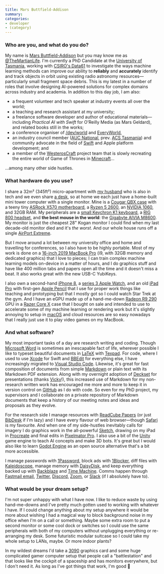 ```yaml
---
title: Mars Buttfield-Addison
summary:
categories:
- developer 
- (category)
---
```


### Who are you, and what do you do?

My name is [Mars Buttfield-Addison](https://themartianlife.com/ "Mars' website.") but you may know me as [@TheMartianLife](https://twitter.com/TheMartianLife "Mars' Twitter account."). I'm currently a PhD Candidate at the [University of Tasmania](https://www.utas.edu.au/ "The University of Tasmania."), working with [CSIRO's Data61](https://data61.csiro.au/ "A data science group at the CSIRO.") to investigate the ways machine learning methods can improve our ability to **reliably** and **accurately** identify and track objects in orbit using existing radio astronomy resources—particularly small fragment space debris. This is my latest in a number of roles that involve designing AI-powered solutions for complex domains across industry and academia. In addition to this day job, I am also:

* a frequent volunteer and tech speaker at industry events all over the world; 
* a teaching and research assistant at my university; 
* a freelance software developer and author of educational materials—including _Practical AI with Swift_ for O'Reilly Media (as Mars Geldard), and related books still in the works; 
* a conference organiser of [/dev/world](https://devworld.com.au/ "A macOS, iOS and Swift conference.") and [EveryWorld](https://everyworld.com.au/ "A conference about Apple technology."), 
* an industry council member ([AUC National](https://auc.edu.au/about/auc-executive/ "Details about the AUC executives."), prev. [ACS Tasmania](https://www.acs.org.au/branches/tasmania.html "The Tasmanian branch of the ACS.")) and community advocate in the field of [Swift][] and Apple platform development; and
* a member of the [WesterosCraft](https://westeroscraft.com/ "A project to recreate the Game of Thrones world im Minecraft.") project team that is slowly recreating the entire world of Game of Thrones in [Minecraft][]...

...among many other side hustles. 

### What hardware do you use?

I share a 32m² (345ft²) micro-apartment with [my husband](https://hey.paris/ "Paris' website.") who is also in tech and we even share [a desk][vibe-desk], so at home we each just have a home-built mini tower computer with a single monitor. Mine is a [Cougar QBX case][qbx] with a teeny tiny [ASRock X570 motherboard][x570], a [Ryzen 5 2600][ryzen-5-2600], an [NVIDIA 1060][geforce-gtx-1060], and 32GB RAM. My peripherals are a [small Keychron K1 keyboard][k1], a [RIG 800 headset][rig-800hd], and **the best mouse in the world**: the [Gigabyte AIVIA M8600][aivia-m8600]. My monitor is just the cheapest 28" Kogan monitor I could find when my last decade-old monitor died and it's *the worst*. And our whole house runs off a single [AirPort Extreme][airport-extreme].

But I move around a lot between my university office and home and travelling for conferences, so I also have to be highly portable. Most of my work is done on a [16-inch 2019 MacBook Pro][macbook-pro] (i9, with 32GB memory and dedicated graphics) that I love to pieces; I can train complex machine learning models on-device in a matter of hours, and I do graphics stuff and have like 400 million tabs and papers open all the time and it doesn't miss a beat. It also works great with the new USB-C YubiKeys.

I also own a second-hand [iPhone 8][iphone-8], a [series 3 Apple Watch][apple-watch-series-3], and an old [iPad Pro][ipad-pro] with first-gen [Apple Pencil][pencil] that I use for proper work things like teaching and prototyping but that I mostly got so I could watch Star Trek at the gym. And I have an eGPU made up of a hand-me-down [Radeon R9 290][radeon-r9-290] GPU in a [Razer Core X][core-x] case that I bought on sale and intended to use to accelerate some of my machine learning or rendering work but it's slightly annoying to setup in [macOS][] and cloud resources are so easy nowadays that I really just use it to play video games on my MacBook.

### And what software?

My most important tasks of a day are research writing and coding. Though [Microsoft Word][word] is sometimes an inescapable fact of life, wherever possible I like to typeset beautiful documents in [LaTeX][] with [Texpad][]. For code, where I used to use [Xcode][] for Swift and [BBEdit][] for everything else, I have increasingly migrated to [Visual Studio Code][visual-studio-code]. Likewise, it's great for fast composition of documents from simple [Markdown][] or plain text with its Markdown PDF extension. Along with my overnight adoption of [Deckset][] for presentations (thanks [Vicky](https://usesthis.com/interviews/vm.brasseur/ "Vicky's Uses This interview.")!), this increased use of Markdown for my non-research written work has encouraged me more and more to keep it in version control on [GitHub][] as I do with code. So even for my PhD project, my supervisors and I collaborate on a private repository of Markdown documents that keep a history of our meeting notes and ideas and proposals as they evolve.

For the research side I manage resources with [ReadCube Papers][papers] (or just [BibDesk][] if I'm lazy) and I have every flavour of web browser—though [Safari][] is my favourite. And when one of my side-hustles inevitably calls for imagery I do graphics work in the all-powerful [Sketch][], drawing on my iPad in [Procreate][procreate-ios] and final edits in [Pixelmator Pro][pixelmator-pro]. I also use a bit of the [Unity][] game engine to teach AI concepts and make 3D bots. It's great but I would also like to learn [Godot Engine][godot-engine] as an open source alternative that's a bit more accessible.

I manage passwords with [1Password][], block ads with [1Blocker][], diff files with [Kaleidoscope][], manage memory with [DaisyDisk][], and keep everything backed up with [Backblaze][] and [Time Machine][time-machine]. Comms happen through [Fastmail email][fastmail], [Twitter][twitter-ios], [Discord][], [Zoom][zoom.2], or [Slack][] (if I absolutely have to).

### What would be your dream setup?

I'm not super unhappy with what I have now. I like to reduce waste by using hand-me-downs and I've pretty much gotten used to working with whatever I have. If I could change anything about my setup anywhere it would be more about wishing I had a magical way to block background noise in my office when I'm on a call or something. Maybe some extra room to put a second monitor or some cool dock or switches so I could use the same peripherals with both of my computers without unplugging everything or re-arranging my desk. Some futuristic modular suitcase so I could take my whole setup to LANs, maybe. Or more indoor plants?

In my wildest dreams I'd take a [3090][geforce-rtx-3090] graphics card and some huge complicated gamer computer setup that people call a "battlestation" and that looks like the cockpit of a spaceship and has monitors everywhere, but I don't need it. As long as I've got things that work, I'm good 🙂

[1blocker]: https://1blocker.com/ "An ad blocker for Safari."
[1password]: https://1password.com "Password management software for Mac OS X."
[airport-extreme]: https://en.wikipedia.org/wiki/AirPort_Extreme "A wireless access point."
[aivia-m8600]: https://www.gigabyte.com/Mouse/Aivia-M8600 "A wireless gaming mouse."
[apple-watch-series-3]: https://en.wikipedia.org/wiki/Apple_Watch_Series_3 "A smartwatch with optional cellular data."
[backblaze]: https://www.backblaze.com/cloud-backup.html "Online backup."
[bbedit]: http://www.barebones.com/products/bbedit/ "A text editor for the Mac."
[bibdesk]: http://bibdesk.sourceforge.net/ "A bibliography manager for Mac OS X."
[core-x]: https://www.razer.com/gaming-egpus/razer-core-x/ "An eGPU enclosure."
[daisydisk]: https://daisydiskapp.com/ "Mac software for visualising disk usage."
[deckset]: https://www.decksetapp.com/ "A Mac tool for turning Markdown files into slides."
[discord]: https://discordapp.com/ "A voice and text chat service."
[fastmail]: https://www.fastmail.com/ "An email hosting service."
[geforce-gtx-1060]: https://www.nvidia.com/en-us/geforce/products/10series/geforce-gtx-1060/ "A graphics card."
[geforce-rtx-3090]: https://en.wikipedia.org/wiki/GeForce_30_series#Details "A graphics card."
[github]: https://github.com/ "A Git code repository service."
[godot-engine]: https://godotengine.org "An open-source game engine."
[ipad-pro]: https://en.wikipedia.org/wiki/IPad_Pro "An iOS tablet."
[iphone-8]: https://en.wikipedia.org/wiki/IPhone_8 "A 4.7 inch smartphone."
[k1]: https://www.keychron.com/products/keychron-k1-wireless-mechanical-keyboard "A wireless mechanical keyboard."
[kaleidoscope]: https://www.kaleidoscopeapp.com/ "A file and image diff app for the Mac."
[latex]: https://www.latex-project.org/ "Typesetting software."
[macbook-pro]: https://www.apple.com/macbook-pro/ "A laptop."
[macos]: https://en.wikipedia.org/wiki/MacOS "An operating system for Mac hardware."
[markdown]: https://daringfireball.net/projects/markdown/ "An email-like format for marking up text."
[minecraft]: https://minecraft.net/ "A digging and building game."
[papers]: http://papersapp.com "iTunes-like software for organising articles."
[pencil]: https://www.fiftythree.com/pencil "An iPad stylus."
[pixelmator-pro]: https://www.pixelmator.com/pro/ "An image editor."
[procreate-ios]: https://itunes.apple.com/us/app/procreate/id425073498 "A powerful illustration app."
[qbx]: https://cougargaming.com/products/cases2/qbx/ "A compact PC case."
[radeon-r9-290]: https://en.wikipedia.org/wiki/Radeon_Rx_200_series#Radeon_R9_290 "A graphics card."
[rig-800hd]: https://www.nacongaming.com/en-GB/rig-800hd "On-ear wireless gaming headphones."
[ryzen-5-2600]: https://www.amd.com/en/products/cpu/amd-ryzen-5-2600 "A CPU."
[safari]: https://www.apple.com/safari/ "A fast web browser."
[sketch]: https://www.sketchapp.com/ "A vector drawing application for Mac OS X."
[slack]: https://slack.com/ "A collaboration service."
[swift]: https://www.lamyusa.com/us_en/rollerball-pen-lamy-swift.html "A rollerball pen."
[texpad]: https://www.texpadapp.com/osx "A LaTeX editor for the Mac."
[time-machine]: https://en.wikipedia.org/wiki/Time_Machine_(Mac_OS) "Backup software for the masses, included with Mac OS X 10.5."
[twitter-ios]: https://itunes.apple.com/app/twitter/id333903271 "A Twitter client."
[unity]: https://unity3d.com/unity/ "A cross-platform game development tool."
[vibe-desk]: https://www.harveynorman.com.au/vibe-desk-white.html "A desk."
[visual-studio-code]: https://code.visualstudio.com/ "A development IDE."
[word]: https://products.office.com/en-us/word "A document editor."
[x570]: https://www.asrock.com/mb/AMD/X570%20Phantom%20Gaming-ITXTB3/index.asp "A motherboard."
[xcode]: https://en.wikipedia.org/wiki/Xcode "An IDE for Mac developers."
[zoom.2]: https://zoom.us "Video conferencing software."
